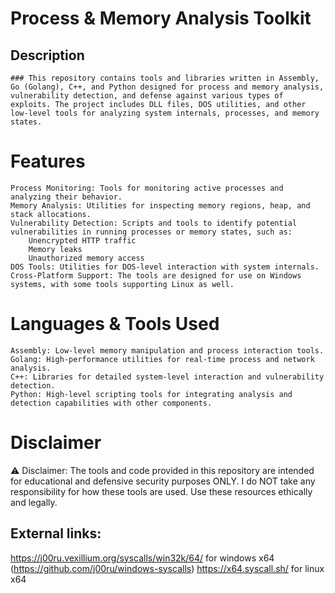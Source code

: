 # Process & Memory Analysis Toolkit
  ## Description

    ### This repository contains tools and libraries written in Assembly, Go (Golang), C++, and Python designed for process and memory analysis, vulnerability detection, and defense against various types of exploits. The project includes DLL files, DOS utilities, and other low-level tools for analyzing system internals, processes, and memory states.
# Features

    Process Monitoring: Tools for monitoring active processes and analyzing their behavior.
    Memory Analysis: Utilities for inspecting memory regions, heap, and stack allocations.
    Vulnerability Detection: Scripts and tools to identify potential vulnerabilities in running processes or memory states, such as:
        Unencrypted HTTP traffic
        Memory leaks
        Unauthorized memory access
    DOS Tools: Utilities for DOS-level interaction with system internals.
    Cross-Platform Support: The tools are designed for use on Windows systems, with some tools supporting Linux as well.

# Languages & Tools Used

    Assembly: Low-level memory manipulation and process interaction tools.
    Golang: High-performance utilities for real-time process and network analysis.
    C++: Libraries for detailed system-level interaction and vulnerability detection.
    Python: High-level scripting tools for integrating analysis and detection capabilities with other components.

# Disclaimer

⚠️ Disclaimer: The tools and code provided in this repository are intended for educational and defensive security purposes ONLY. I do NOT take any responsibility for how these tools are used. Use these resources ethically and legally.

## External links:
https://j00ru.vexillium.org/syscalls/win32k/64/ for windows x64 (https://github.com/j00ru/windows-syscalls)
https://x64.syscall.sh/  for linux x64 
